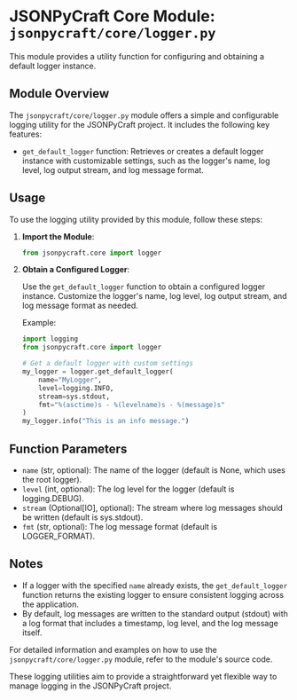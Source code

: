 # JSONPyCraft Core Module: `jsonpycraft/core/logger.py`

This module provides a utility function for configuring and obtaining a default logger instance.

## Module Overview

The `jsonpycraft/core/logger.py` module offers a simple and configurable logging utility for the JSONPyCraft project. It includes the following key features:

- `get_default_logger` function: Retrieves or creates a default logger instance with customizable settings, such as the logger's name, log level, log output stream, and log message format.

## Usage

To use the logging utility provided by this module, follow these steps:

1. **Import the Module**:

   ```python
   from jsonpycraft.core import logger
   ```

2. **Obtain a Configured Logger**:

   Use the `get_default_logger` function to obtain a configured logger instance. Customize the logger's name, log level, log output stream, and log message format as needed.

   Example:

   ```python
   import logging
   from jsonpycraft.core import logger

   # Get a default logger with custom settings
   my_logger = logger.get_default_logger(
       name="MyLogger",
       level=logging.INFO,
       stream=sys.stdout,
       fmt="%(asctime)s - %(levelname)s - %(message)s"
   )
   my_logger.info("This is an info message.")
   ```

## Function Parameters

- `name` (str, optional): The name of the logger (default is None, which uses the root logger).
- `level` (int, optional): The log level for the logger (default is logging.DEBUG).
- `stream` (Optional[IO], optional): The stream where log messages should be written (default is sys.stdout).
- `fmt` (str, optional): The log message format (default is LOGGER_FORMAT).

## Notes

- If a logger with the specified `name` already exists, the `get_default_logger` function returns the existing logger to ensure consistent logging across the application.
- By default, log messages are written to the standard output (stdout) with a log format that includes a timestamp, log level, and the log message itself.

For detailed information and examples on how to use the `jsonpycraft/core/logger.py` module, refer to the module's source code.

These logging utilities aim to provide a straightforward yet flexible way to manage logging in the JSONPyCraft project.